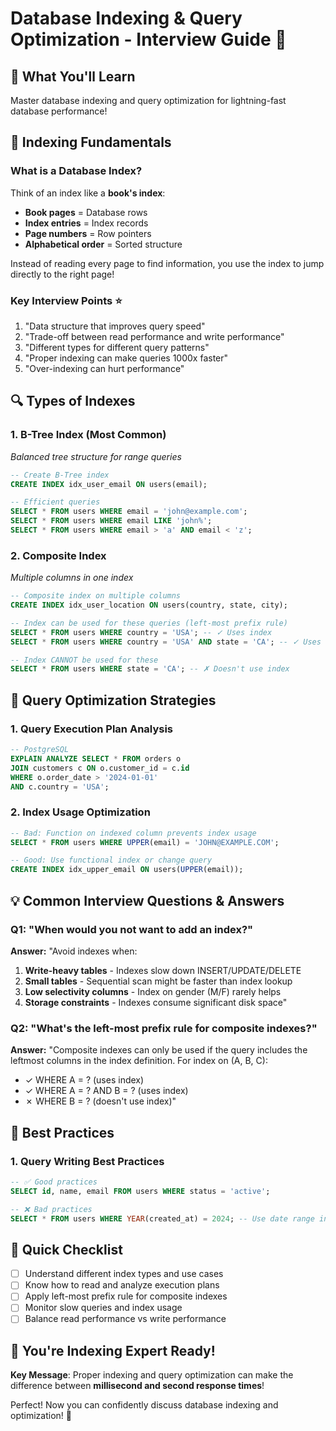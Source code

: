 # Database Indexing & Query Optimization - Interview Guide 🚀

## 🎯 What You'll Learn
Master database indexing and query optimization for lightning-fast database performance!

## 🌟 Indexing Fundamentals

### What is a Database Index?
Think of an index like a **book's index**:
- **Book pages** = Database rows
- **Index entries** = Index records
- **Page numbers** = Row pointers
- **Alphabetical order** = Sorted structure

Instead of reading every page to find information, you use the index to jump directly to the right page!

### Key Interview Points ⭐
1. "Data structure that improves query speed"
2. "Trade-off between read performance and write performance"
3. "Different types for different query patterns"
4. "Proper indexing can make queries 1000x faster"
5. "Over-indexing can hurt performance"

## 🔍 Types of Indexes

### 1. **B-Tree Index** (Most Common)
*Balanced tree structure for range queries*

```sql
-- Create B-Tree index
CREATE INDEX idx_user_email ON users(email);

-- Efficient queries
SELECT * FROM users WHERE email = 'john@example.com';
SELECT * FROM users WHERE email LIKE 'john%';
SELECT * FROM users WHERE email > 'a' AND email < 'z';
```

### 2. **Composite Index**
*Multiple columns in one index*

```sql
-- Composite index on multiple columns
CREATE INDEX idx_user_location ON users(country, state, city);

-- Index can be used for these queries (left-most prefix rule)
SELECT * FROM users WHERE country = 'USA'; -- ✓ Uses index
SELECT * FROM users WHERE country = 'USA' AND state = 'CA'; -- ✓ Uses index

-- Index CANNOT be used for these
SELECT * FROM users WHERE state = 'CA'; -- ✗ Doesn't use index
```

## 🚀 Query Optimization Strategies

### 1. **Query Execution Plan Analysis**

```sql
-- PostgreSQL
EXPLAIN ANALYZE SELECT * FROM orders o
JOIN customers c ON o.customer_id = c.id
WHERE o.order_date > '2024-01-01'
AND c.country = 'USA';
```

### 2. **Index Usage Optimization**

```sql
-- Bad: Function on indexed column prevents index usage
SELECT * FROM users WHERE UPPER(email) = 'JOHN@EXAMPLE.COM';

-- Good: Use functional index or change query
CREATE INDEX idx_upper_email ON users(UPPER(email));
```

## 💡 Common Interview Questions & Answers

### Q1: "When would you not want to add an index?"
**Answer:**
"Avoid indexes when:
1. **Write-heavy tables** - Indexes slow down INSERT/UPDATE/DELETE
2. **Small tables** - Sequential scan might be faster than index lookup
3. **Low selectivity columns** - Index on gender (M/F) rarely helps
4. **Storage constraints** - Indexes consume significant disk space"

### Q2: "What's the left-most prefix rule for composite indexes?"
**Answer:**
"Composite indexes can only be used if the query includes the leftmost columns in the index definition. For index on (A, B, C):
- ✓ WHERE A = ? (uses index)
- ✓ WHERE A = ? AND B = ? (uses index)  
- ✗ WHERE B = ? (doesn't use index)"

## 🚀 Best Practices

### 1. **Query Writing Best Practices**
```sql
-- ✅ Good practices
SELECT id, name, email FROM users WHERE status = 'active';

-- ❌ Bad practices
SELECT * FROM users WHERE YEAR(created_at) = 2024; -- Use date range instead
```

## 🔧 Quick Checklist

- [ ] Understand different index types and use cases
- [ ] Know how to read and analyze execution plans
- [ ] Apply left-most prefix rule for composite indexes
- [ ] Monitor slow queries and index usage
- [ ] Balance read performance vs write performance

## 🎉 You're Indexing Expert Ready!

**Key Message**: Proper indexing and query optimization can make the difference between **millisecond and second response times**!

Perfect! Now you can confidently discuss database indexing and optimization! 🚀